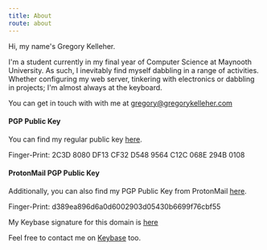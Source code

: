 ```yaml
---
title: About
route: about
---
```


Hi, my name's Gregory Kelleher. 

I'm a student currently in my final year of Computer Science at Maynooth University. As such, I inevitably find myself dabbling in a range of activities. Whether configuring my web server, tinkering with electronics or dabbling in projects; I'm almost always at the keyboard.

You can get in touch with with me at gregory@gregorykelleher.com

#### PGP Public Key

You can find my regular public key [here](https://gregorykelleher.com/.well-known/public_key.txt).

Finger-Print: 2C3D 8080 DF13 CF32 D548  9564 C12C 068E 294B 0108

#### ProtonMail PGP Public Key

Additionally, you can also find my PGP Public Key from ProtonMail [here](https://gregorykelleher.com/.well-known/protonmail_public_key.txt).

Finger-Print: d389ea896d6a0d6002903d05430b6699f76cbf55

My Keybase signature for this domain is [here](https://gregorykelleher.com/.well-known/keybase.txt)

Feel free to contact me on [Keybase](https://keybase.io/gregorykelleher) too.